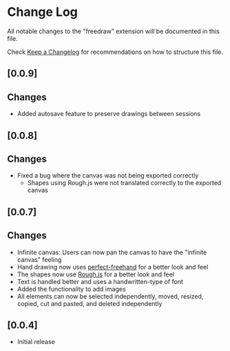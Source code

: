 # Change Log

All notable changes to the "freedraw" extension will be documented in this file.

Check [Keep a Changelog](http://keepachangelog.com/) for recommendations on how to structure this file.

## [0.0.9]

## Changes

- Added autosave feature to preserve drawings between sessions

## [0.0.8]

## Changes

- Fixed a bug where the canvas was not being exported correctly
  - Shapes using Rough.js were not translated correctly to the exported canvas

## [0.0.7]

## Changes

- Infinite canvas: Users can now pan the canvas to have the "infinite canvas" feeling
- Hand drawing now uses [perfect-freehand](https://github.com/steveruizok/perfect-freehand) for a better look and feel
- The shapes now use [Rough.js](https://roughjs.com/) for a better look and feel
- Text is handled better and uses a handwritten-type of font
- Added the functionality to add images
- All elements can now be selected independently, moved, resized, copied, cut and pasted, and deleted independently

## [0.0.4]

- Initial release
